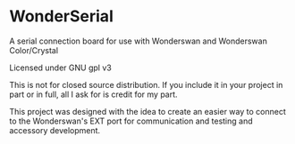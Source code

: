 # WonderSerial
A serial connection board for use with Wonderswan and Wonderswan Color/Crystal

Licensed under GNU gpl v3

This is not for closed source distribution. If you include it in your project in part or in full, all I ask for is credit for my part.

This project was designed with the idea to create an easier way to connect to the Wonderswan's EXT port for communication and testing and accessory development.
